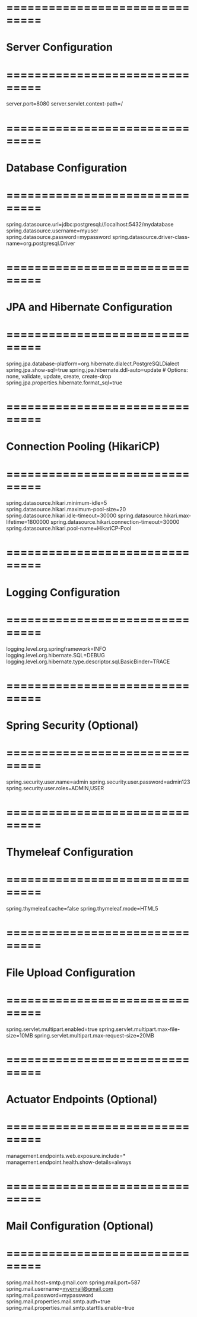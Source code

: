 # ===============================
# Server Configuration
# ===============================
server.port=8080
server.servlet.context-path=/

# ===============================
# Database Configuration
# ===============================
spring.datasource.url=jdbc:postgresql://localhost:5432/mydatabase
spring.datasource.username=myuser
spring.datasource.password=mypassword
spring.datasource.driver-class-name=org.postgresql.Driver

# ===============================
# JPA and Hibernate Configuration
# ===============================
spring.jpa.database-platform=org.hibernate.dialect.PostgreSQLDialect
spring.jpa.show-sql=true
spring.jpa.hibernate.ddl-auto=update  # Options: none, validate, update, create, create-drop
spring.jpa.properties.hibernate.format_sql=true

# ===============================
# Connection Pooling (HikariCP)
# ===============================
spring.datasource.hikari.minimum-idle=5
spring.datasource.hikari.maximum-pool-size=20
spring.datasource.hikari.idle-timeout=30000
spring.datasource.hikari.max-lifetime=1800000
spring.datasource.hikari.connection-timeout=30000
spring.datasource.hikari.pool-name=HikariCP-Pool

# ===============================
# Logging Configuration
# ===============================
logging.level.org.springframework=INFO
logging.level.org.hibernate.SQL=DEBUG
logging.level.org.hibernate.type.descriptor.sql.BasicBinder=TRACE

# ===============================
# Spring Security (Optional)
# ===============================
spring.security.user.name=admin
spring.security.user.password=admin123
spring.security.user.roles=ADMIN,USER

# ===============================
# Thymeleaf Configuration
# ===============================
spring.thymeleaf.cache=false
spring.thymeleaf.mode=HTML5

# ===============================
# File Upload Configuration
# ===============================
spring.servlet.multipart.enabled=true
spring.servlet.multipart.max-file-size=10MB
spring.servlet.multipart.max-request-size=20MB

# ===============================
# Actuator Endpoints (Optional)
# ===============================
management.endpoints.web.exposure.include=*
management.endpoint.health.show-details=always

# ===============================
# Mail Configuration (Optional)
# ===============================
spring.mail.host=smtp.gmail.com
spring.mail.port=587
spring.mail.username=myemail@gmail.com
spring.mail.password=mypassword
spring.mail.properties.mail.smtp.auth=true
spring.mail.properties.mail.smtp.starttls.enable=true
